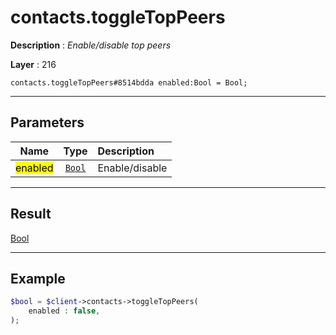 # contacts.toggleTopPeers

**Description** : *Enable/disable top peers*

**Layer** : 216

```tl
contacts.toggleTopPeers#8514bdda enabled:Bool = Bool;
```

---

## Parameters

| Name | Type | Description |
| :---: | :---: | :--- |
| <mark>enabled</mark> | [`Bool`](type/Bool) | Enable/disable |

---

## Result

[Bool](type/Bool)

---

## Example

```php
$bool = $client->contacts->toggleTopPeers(
	enabled : false,
);
```